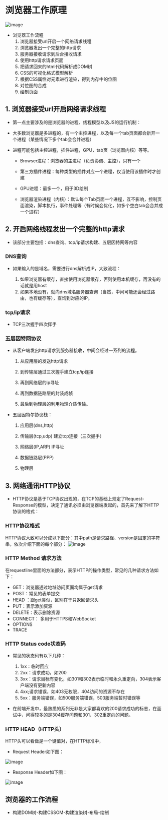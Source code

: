 # 浏览器工作原理

![image](https://user-gold-cdn.xitu.io/2019/2/20/1690aee1a258241b?imageView2/0/w/1280/h/960/format/webp/ignore-error/1)

- 浏览器工作流程
    1. 浏览器接受url开启一个网络请求线程
    2. 浏览器发出一个完整的http请求
    3. 服务器接收请求到后台接收请求
    4. 使用http请求请求页面
    5. 把请求回来的html代码解析成DOM树
    6. CSS的可视化格式模型解析
    7. 根据CSS属性对元素进行渲染，得到内存中的位图
    8. 对位图的合成
    9. 绘制页面

## 1. 浏览器接受url开启网络请求线程

- 第一点主要涉及的是浏览器的进程、线程模型以及JS的运行机制：

- 大多数浏览器是多进程的，有一个主控进程，以及每一个tab页面都会新开一个进程（某些情况下多个tab会合并进程）
- 进程可能包括主控进程，插件进程，GPU，tab页（浏览器内核）等等。
    - Browser进程：浏览器的主进程（负责协调、主控），只有一个
    - 第三方插件进程：每种类型的插件对应一个进程，仅当使用该插件时才创建
    - GPU进程：最多一个，用于3D绘制
    
    - 浏览器渲染进程（内核）：默认每个Tab页面一个进程，互不影响，控制页面渲染，脚本执行，事件处理等（有时候会优化，如多个空白tab会合并成一个进程）

## 2. 开启网络线程发出一个完整的http请求

- 该部分主要包括：dns查询、tcp/ip请求构建、五层因特网等内容

### DNS查询

- 如果输入的是域名，需要进行dns解析成IP，大致流程：

    1. 如果浏览器有缓存，直接使用浏览器缓存，否则使用本机缓存，再没有的话就是用host
    2. 如果本地没有，就向dns域名服务器查询（当然，中间可能还会经过路由，也有缓存等），查询到对应的IP。

### tcp/ip请求

- TCP三次握手四次挥手

### 五层因特网协议

- 从客户端发出http请求到服务器接收，中间会经过一系列的流程。 
    1. 从应用层的发送http请求
    2. 到传输层通过三次握手建立tcp/ip连接
    3. 再到网络层的ip寻址
    4. 再到数据链路层的封装成帧

    5. 最后到物理层的利用物理介质传输。 

- 五层因特尔协议栈：
    1. 应用层(dns,http) 
    2. 传输层(tcp,udp) 建立tcp连接（三次握手）
    3. 网络层(IP,ARP) IP寻址 
    4. 数据链路层(PPP)

    5. 物理层


## 3. 网络通讯HTTP协议

- HTTP协议是基于TCP协议出现的，在TCP的基础上规定了Request-Response的模型，决定了通讯必须由浏览器端发起的，首先来了解下HTTP协议的格式：

### HTTP协议格式

HTTP协议大致可以分成以下部分：其中path是请求路径、version是固定的字符串，依次介绍下面的每个部分：
![image](https://user-gold-cdn.xitu.io/2019/2/20/1690aee1a2673661?imageView2/0/w/1280/h/960/format/webp/ignore-error/1)

### HTTP Method 请求方法

在requestline里面的方法部分，表示HTTP的操作类型，常见的几种请求方法如下：

- GET：浏览器通过地址访问页面均属于get请求
- POST：常见的表单提交
- HEAD ：跟get类似，区别在于只返回请求头
- PUT：表示添加资源
- DELETE：表示删除资源
- CONNECT： 多用于HTTPS和WebSocket
- OPTIONS
- TRACE

### HTTP Status code状态码

- 常见的状态码有以下几种：
    1. 1xx：临时回应
    2. 2xx：请求成功，如200
    3. 3xx：请求目标有变化，如301和302表示临时和永久重定向，304表示客户端没有更新内容
    4. 4xx;请求错误，如403无权限，404访问的资源不存在
    5. 5xx：服务端错误，如500服务端错误，503服务端暂时错误等

- 在前端开发中，最熟悉的系列无非是大家都喜欢的200请求成功的标志，在面试中，问得较多的是304缓存问题和301、302重定向的问题。

### HTTP HEAD（HTTP头）
HTTP头可以看做是一个键值对，在HTTP标准中，

- Request Header如下图：

![image](https://user-gold-cdn.xitu.io/2019/2/20/1690aee1a27d4803?imageView2/0/w/1280/h/960/format/webp/ignore-error/1)

- Response Header如下图：

![image](https://user-gold-cdn.xitu.io/2019/2/20/1690aee1a29607f3?imageView2/0/w/1280/h/960/format/webp/ignore-error/1)



## 浏览器的工作流程

- 构建DOM树-构建CSSOM-构建渲染树-布局-绘制